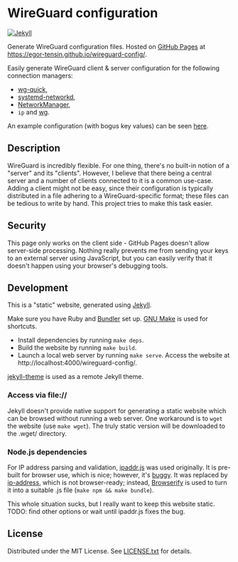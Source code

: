 WireGuard configuration
=======================

[![Jekyll](https://github.com/egor-tensin/wireguard-config/actions/workflows/jekyll.yml/badge.svg)](https://github.com/egor-tensin/wireguard-config/actions/workflows/jekyll.yml)

Generate WireGuard configuration files.
Hosted on [GitHub Pages] at https://egor-tensin.github.io/wireguard-config/.

[GitHub Pages]: https://pages.github.com

Easily generate WireGuard client & server configuration for the following
connection managers:

* [wg-quick],
* [systemd-networkd],
* [NetworkManager],
* `ip` and [wg].

[wg-quick]: https://man7.org/linux/man-pages/man8/wg-quick.8.html
[systemd-networkd]: https://www.freedesktop.org/software/systemd/man/systemd.network.html
[NetworkManager]: https://wiki.gnome.org/Projects/NetworkManager
[wg]: https://man7.org/linux/man-pages/man8/wg.8.html

An example configuration (with bogus key values) can be seen [here].

[here]: https://egor-tensin.github.io/wireguard-config/?server_public=a&server_endpoint=b:123&preshared=c&client_public=d&client_private=e&client_ipv4=192.168.1.1/24&client_ipv6=fd::/48

Description
-----------

WireGuard is incredibly flexible.
For one thing, there's no built-in notion of a "server" and its "clients".
However, I believe that there being a central server and a number of clients
connected to it is a common use-case.
Adding a client might not be easy, since their configuration is typically
distributed in a file adhering to a WireGuard-specific format; these files can
be tedious to write by hand.
This project tries to make this task easier.

Security
--------

This page only works on the client side - GitHub Pages doesn't allow
server-side processing.
Nothing really prevents me from sending your keys to an external server using
JavaScript, but you can easily verify that it doesn't happen using your
browser's debugging tools.

Development
-----------

This is a "static" website, generated using [Jekyll].

Make sure you have Ruby and [Bundler] set up.
[GNU Make] is used for shortcuts.

* Install dependencies by running `make deps`.
* Build the website by running `make build`.
* Launch a local web server by running `make serve`.
Access the website at http://localhost:4000/wireguard-config/.

[jekyll-theme] is used as a remote Jekyll theme.

[Jekyll]: https://jekyllrb.com/
[Bundler]: https://bundler.io/
[GNU Make]: https://www.gnu.org/software/make/
[jekyll-theme]: https://github.com/egor-tensin/jekyll-theme

### Access via file://

Jekyll doesn't provide native support for generating a static website which can
be browsed without running a web server.
One workaround is to `wget` the website (use `make wget`).
The truly static version will be downloaded to the .wget/ directory.

### Node.js dependencies

For IP address parsing and validation, [ipaddr.js] was used originally.
It is pre-built for browser use, which is nice; however, it's [buggy].
It was replaced by [ip-address], which is not browser-ready; instead,
[Browserify] is used to turn it into a suitable .js file
(`make npm && make bundle`).

This whole situation sucks, but I really want to keep this website static.
TODO: find other options or wait until ipaddr.js fixes the bug.

[ipaddr.js]: https://github.com/whitequark/ipaddr.js
[buggy]: https://github.com/whitequark/ipaddr.js/issues/160
[ip-address]: https://github.com/beaugunderson/ip-address
[Browserify]: https://browserify.org/

License
-------

Distributed under the MIT License.
See [LICENSE.txt] for details.

[LICENSE.txt]: LICENSE.txt
